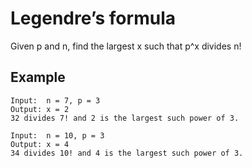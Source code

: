 # Legendre’s formula
Given p and n, find the largest x such that p^x divides n!

## Example
```
Input:  n = 7, p = 3
Output: x = 2
32 divides 7! and 2 is the largest such power of 3.
```
```
Input:  n = 10, p = 3
Output: x = 4
34 divides 10! and 4 is the largest such power of 3.
```
